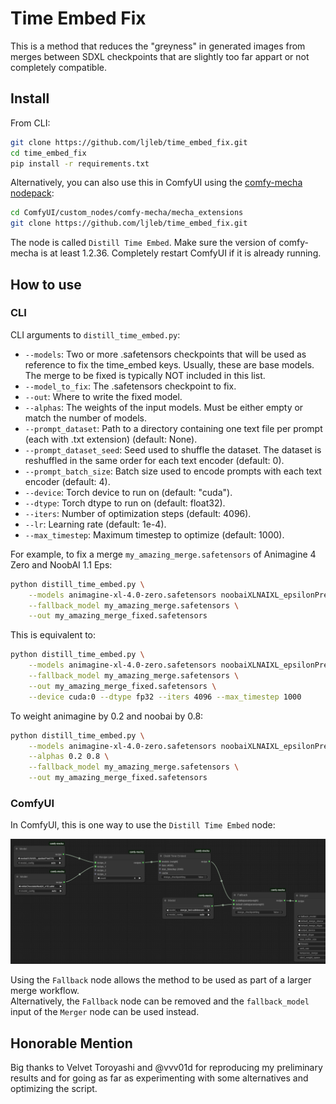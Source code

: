 # Time Embed Fix

This is a method that reduces the "greyness" in generated images from merges between SDXL checkpoints that are slightly too far appart or not completely compatible.

## Install

From CLI:

```sh
git clone https://github.com/ljleb/time_embed_fix.git
cd time_embed_fix
pip install -r requirements.txt
```

Alternatively, you can also use this in ComfyUI using the [comfy-mecha nodepack](https://github.com/ljleb/comfy-mecha):

```sh
cd ComfyUI/custom_nodes/comfy-mecha/mecha_extensions
git clone https://github.com/ljleb/time_embed_fix.git
```

The node is called `Distill Time Embed`. Make sure the version of comfy-mecha is at least 1.2.36. Completely restart ComfyUI if it is already running.

## How to use

### CLI

CLI arguments to `distill_time_embed.py`:

- `--models`: Two or more .safetensors checkpoints that will be used as reference to fix the time_embed keys.
Usually, these are base models. The merge to be fixed is typically NOT included in this list.
- `--model_to_fix`: The .safetensors checkpoint to fix.
- `--out`: Where to write the fixed model.
- `--alphas`: The weights of the input models. Must be either empty or match the number of models.
- `--prompt_dataset`: Path to a directory containing one text file per prompt (each with .txt extension) (default: None).
- `--prompt_dataset_seed`: Seed used to shuffle the dataset. The dataset is reshuffled in the same order for each text encoder (default: 0).
- `--prompt_batch_size`: Batch size used to encode prompts with each text encoder (default: 4).
- `--device`: Torch device to run on (default: "cuda").
- `--dtype`: Torch dtype to run on (default: float32).
- `--iters`: Number of optimization steps (default: 4096).
- `--lr`: Learning rate (default: 1e-4).
- `--max_timestep`: Maximum timestep to optimize (default: 1000).

For example, to fix a merge `my_amazing_merge.safetensors` of Animagine 4 Zero and NoobAI 1.1 Eps:

```sh
python distill_time_embed.py \
    --models animagine-xl-4.0-zero.safetensors noobaiXLNAIXL_epsilonPred11Version.safetensors \
    --fallback_model my_amazing_merge.safetensors \
    --out my_amazing_merge_fixed.safetensors
```

This is equivalent to:

```sh
python distill_time_embed.py \
    --models animagine-xl-4.0-zero.safetensors noobaiXLNAIXL_epsilonPred11Version.safetensors \
    --fallback_model my_amazing_merge.safetensors \
    --out my_amazing_merge_fixed.safetensors \
    --device cuda:0 --dtype fp32 --iters 4096 --max_timestep 1000
```

To weight animagine by 0.2 and noobai by 0.8:

```sh
python distill_time_embed.py \
    --models animagine-xl-4.0-zero.safetensors noobaiXLNAIXL_epsilonPred11Version.safetensors \
    --alphas 0.2 0.8 \
    --fallback_model my_amazing_merge.safetensors \
    --out my_amazing_merge_fixed.safetensors
```

### ComfyUI

In ComfyUI, this is one way to use the `Distill Time Embed` node:

![ComfyUI workflow illustrating how to use Time Embed Fix](/media/comfyui.png)

Using the `Fallback` node allows the method to be used as part of a larger merge workflow.  
Alternatively, the `Fallback` node can be removed and the `fallback_model` input of the `Merger` node can be used instead.

## Honorable Mention

Big thanks to Velvet Toroyashi and @vvv01d for reproducing my preliminary results and for going as far as experimenting with some alternatives and optimizing the script.
